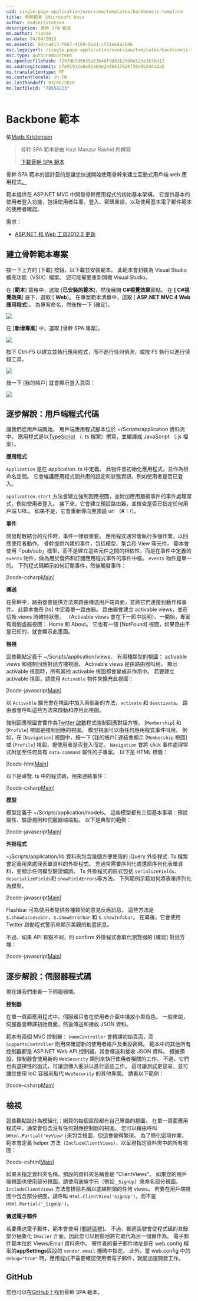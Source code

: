 ```yaml
---
uid: single-page-application/overview/templates/backbonejs-template
title: 骨幹範本 |Microsoft Docs
author: madskristensen
description: 骨幹 SPA 範本
ms.author: riande
ms.date: 04/04/2013
ms.assetid: 00aca413-f067-4108-9bd1-cf21e64a2646
msc.legacyurl: /single-page-application/overview/templates/backbonejs-template
msc.type: authoredcontent
ms.openlocfilehash: 7297db7d5b35a53b40f9d9162960e529a167bd12
ms.sourcegitcommit: e7e91932a6e91a63e2e46417626f39d6b244a3ab
ms.translationtype: MT
ms.contentlocale: zh-TW
ms.lasthandoff: 03/06/2020
ms.locfileid: "78558223"
---
```

# <a name="backbone-template"></a>Backbone 範本

依[Mads Kristensen](https://github.com/madskristensen)

> 骨幹 SPA 範本是由 Kazi Manzur Rashid 所撰寫
> 
> [下載骨幹 SPA 範本](https://go.microsoft.com/fwlink/?LinkId=293631)

骨幹 SPA 範本的設計目的是讓您快速開始使用骨幹來建立互動式用戶端 web 應用程式[。](http://backbonejs.org/)

範本提供在 ASP.NET MVC 中開發骨幹應用程式的初始基本架構。 它提供基本的使用者登入功能，包括使用者註冊、登入、密碼重設，以及使用基本電子郵件範本的使用者確認。

需求：

- [ASP.NET 和 Web 工具2012.2 更新](https://go.microsoft.com/fwlink/?LinkId=282650)

## <a name="create-a-backbone-template-project"></a>建立骨幹範本專案

按一下上方的 [下載] 按鈕，以下載並安裝範本。 此範本會封裝為 Visual Studio 擴充功能（VSIX）檔案。 您可能需要重新開機 Visual Studio。

在 [**範本**] 窗格中，選取 [**已安裝的範本**]，然後展開 **C#視覺效果**節點。 在 **[ C#視覺效果**] 底下，選取 [ **Web**]。 在專案範本清單中，選取 [ **ASP.NET MVC 4 Web 應用程式**]。 為專案命名，然後按一下 [確定]。

![](backbonejs-template/_static/image1.png)

在 [**新增專案**] 中，選取 [骨幹 SPA 專案]。

![](backbonejs-template/_static/image2.png)

按下 Ctrl-F5 以建立並執行應用程式，而不進行任何偵測，或按 F5 執行以進行偵錯工具。

![](backbonejs-template/_static/image3.png)

按一下 [我的帳戶] 就會顯示登入頁面：

![](backbonejs-template/_static/image4.png)

## <a name="walkthrough-client-code"></a>逐步解說：用戶端程式代碼

讓我們從用戶端開始。 用戶端應用程式腳本位於 ~/Scripts/application 資料夾中。 應用程式是以[TypeScript](http://www.typescriptlang.org/) （. ts 檔案）撰寫，並編譯成 JavaScript （.js 檔案）。

**應用程式**

`Application` 是在 application. ts 中定義。 此物件會初始化應用程式，並作為根命名空間。 它會維護應用程式間共用的設定和狀態資訊，例如使用者是否已登入。

`application.start` 方法會建立強制回應視圖，並附加應用層級事件的事件處理常式，例如使用者登入。 接下來，它會建立預設路由器，並檢查是否已指定任何用戶端 URL。 如果不是，它會重新導向至預設 url （#！/）。

**事件**

開發鬆散結合的元件時，事件一律很重要。 應用程式通常會執行多個作業，以回應使用者動作。 骨幹提供內建的事件，包括模型、集合和 View 等元件。 範本會使用「pub/sub」模型，而不是建立這些元件之間的相依性，而是在事件中定義的 `events` 物件，做為用於發佈和訂閱應用程式事件的事件中樞。 `events` 物件是單一的。 下列程式碼顯示如何訂閱事件，然後觸發事件：

[!code-csharp[Main](backbonejs-template/samples/sample1.cs)]

**傳送**

在骨幹中，路由器會提供方法來路由傳送用戶端頁面，並將它們連接到動作和事件。 此範本會在 [ts] 中定義單一路由器。 路由器會建立 activable views，並在切換 views 時維持狀態。 （Activable views 會在下一節中說明）。一開始，專案有兩個虛擬視圖： Home 和 About。 它也有一個 [NotFound] 視圖，如果路由不是已知的，就會顯示此畫面。

**檢視**

這些觀點定義于 ~/Scripts/application/views。 有兩種類型的視圖： activable views 和強制回應對話方塊視圖。 Activable views 是由路由器叫用。 顯示 activable 視圖時，所有其他 activable 視圖都會變成非作用中。 若要建立 activable 視圖，請使用 `Activable` 物件來擴充此視圖：

[!code-javascript[Main](backbonejs-template/samples/sample2.js)]

以 `Activable` 擴充會在視圖中加入兩個新的方法，`activate` 和 `deactivate`。 路由器會呼叫這些方法來啟動和停用此視圖。

強制回應視圖會實作為[Twitter 啟動](https://twitter.github.com/bootstrap/)程式強制回應對話方塊。 [`Membership`] 和 [`Profile`] 視圖是強制回應的視圖。 模型視圖可以由任何應用程式事件叫用。 例如，在 [`Navigation`] 視圖中，按一下 [我的帳戶] 連結會顯示 [`Membership` 視圖] 或 [`Profile`] 視圖，視使用者是否登入而定。 `Navigation` 會將 click 事件處理常式附加至任何具有 `data-command` 屬性的子專案。 以下是 HTML 標籤：

[!code-html[Main](backbonejs-template/samples/sample3.html)]

以下是導覽. ts 中的程式碼，用來連結事件：

[!code-csharp[Main](backbonejs-template/samples/sample4.cs)]

**模型**

模型定義于 ~/Scripts/application/models。 這些模型都有三個基本事項：預設屬性、驗證規則和伺服器端端點。 以下是典型的範例：

[!code-javascript[Main](backbonejs-template/samples/sample5.js)]

**外掛程式**

~/Scripts/application/lib 資料夾包含幾個方便使用的 jQuery 外掛程式. Ts 檔案會定義用來處理表單資料的外掛程式。 您通常需要序列化或還原序列化表單資料，並顯示任何模型驗證錯誤。 Ts 外掛程式的形式包括 `serializeFields`、`deserializeFields`和 `showFieldErrors`等方法。 下列範例示範如何將表單序列化為模型。

[!code-javascript[Main](backbonejs-template/samples/sample6.js)]

Flashbar 可為使用者提供各種類型的意見反應訊息。 這些方法是 `$.showSuccessbar`、`$.showErrorbar` 和 `$.showInfobar`。 在幕後，它會使用 Twitter 啟動程式警示來顯示美觀的動畫訊息。

不過，如果 API 有點不同，則 confirm 外掛程式會取代瀏覽器的 [確認] 對話方塊：

[!code-javascript[Main](backbonejs-template/samples/sample7.js)]

## <a name="walkthrough-server-code"></a>逐步解說：伺服器程式碼

現在讓我們來看一下伺服器端。

**控制器**

在單一頁面應用程式中，伺服器只會在使用者介面中播放小型角色。 一般來說，伺服器會轉譯初始頁面，然後傳送和接收 JSON 資料。

範本有兩個 MVC 控制器： `HomeController` 會轉譯初始頁面，而 `SupportsController` 則用來確認新的使用者帳戶及重設密碼。 範本中的其他所有控制器都是 ASP.NET Web API 控制器，其會傳送和接收 JSON 資料。 根據預設，控制器會使用新的 `WebSecurity` 類別來執行使用者相關的工作。 不過，它們也有選擇性的函式，可讓您傳入委派以進行這些工作。 這可讓測試更容易，並可讓您使用 IoC 容器來取代 `WebSecurity` 的其他專案。 請看以下範例：

[!code-csharp[Main](backbonejs-template/samples/sample8.cs)]

## <a name="views"></a>檢視

這些觀點設計為模組化：網頁的每個區段都有自己專屬的視圖。 在單一頁面應用程式中，通常會包含沒有任何對應控制器的視圖。 您可以藉由呼叫 `@Html.Partial('myView')`來包含視圖，但這會變得繁瑣。 為了簡化這項作業，範本會定義 helper 方法（`IncludeClientViews`），以呈現指定資料夾中的所有視圖：

[!code-cshtml[Main](backbonejs-template/samples/sample9.cshtml)]

如果未指定資料夾名稱，預設的資料夾名稱會是 "ClientViews"。 如果您的用戶端視圖也使用部分視圖，請使用底線字元（例如 `_SignUp`）來命名部分視圖。 `IncludeClientViews` 方法會排除名稱以底線開頭的任何 views。 若要在用戶端視圖中包含部分視圖，請呼叫 `Html.ClientView('SignUp')`，而不是 `Html.Partial('_SignUp')`。

**傳送電子郵件**

若要傳送電子郵件，範本會使用 [[郵遞區號](http://aboutcode.net/postal)]。 不過，郵遞區號會從程式碼的其餘部分抽象化 `IMailer` 介面，因此您可以輕鬆地將它取代為另一個實作為。 電子郵件範本位於 Views/Email 資料夾中。 寄件者的電子郵件地址是在 web.config 檔案的**appSettings**區段的 `sender.email` 機碼中指定。 此外，當 web.config 中的 `debug="true"` 時，應用程式不需要確認使用者電子郵件，就能加速開發工作。

## <a name="github"></a>GitHub

您也可以在[GitHub](https://github.com/kazimanzurrashid/AspNetMvcBackboneJsSpa)上找到骨幹 SPA 範本。
